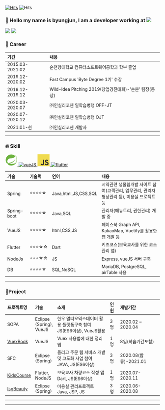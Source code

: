 [![Hits](https://hits.seeyoufarm.com/api/count/incr/badge.svg?url=https%3A%2F%2Fgithub.com%2F2ByungJun&count_bg=%2379C83D&title_bg=%23555555&icon=&icon_color=%23E7E7E7&title=hits&edge_flat=false)](https://hits.seeyoufarm.com)
![Hits](https://img.shields.io/github/followers/2ByungJun?label=Follow)

### 👋  Hello my name is byungjun, I am a developer working at <a href="https://insilicogen.com/"><img src="https://img.shields.io/badge/-insilicogen-green"/></a>

<a href="https://velog.io/@ieed0205"><img src="https://img.shields.io/badge/Tech%20Blog-11B48A?style=flat-square&logo=Vimeo&logoColor=white&link=https://velog.io/@ieed0205"/></a>
<a href="mailto:qudwns1243@gamil.com"><img src="https://img.shields.io/badge/Gmail-d14836?style=flat-square&logo=Gmail&logoColor=white&link=mailto:qudwns1243@gamil.com"/></a>

### 💎 Career
| 기간 | 내용 |
|:--------|:--------|
| 2015.03-2021.02 | 순천향대학교 컴퓨터소프트웨어공학과 학부 졸업|
| 2019.12-2020.02 | Fast Campus 'Byte Degree 1기' 수강|
| 2019.12-2019.12 | Wild-Idea Pitching 2019(창업경진대회)-'순분' 팀장(동상)|
| 2020.03-2020.07 | ㈜인실리코젠 일학습병행 OFF-JT|
| 2020.07-2020.12 | ㈜인실리코젠 일학습병행 OJT|
| 2021.01-현      | ㈜인실리코젠 개발자|
___

### 🔥 Skill
<a href="https://velog.io/@ieed0205/series/Spring-boot" target="_blank">
  <img src="https://raw.githubusercontent.com/github/explore/80688e429a7d4ef2fca1e82350fe8e3517d3494d/topics/spring-boot/spring-boot.png" alt="springBoot" width="40" height="40" />
</a>
<a href="https://velog.io/@ieed0205/series/Vue" target="_blank">
  <img src="https://camo.githubusercontent.com/c8f91d18976e27123643a926a2588b8d931a0292fd0b6532c3155379e8591629/68747470733a2f2f7675656a732e6f72672f696d616765732f6c6f676f2e706e67" alt="vueJS" width="40" height="40"/>
</a>
<a href="https://velog.io/@ieed0205/series/JS" target="_blank">
  <img src="https://raw.githubusercontent.com/devicons/devicon/master/icons/javascript/javascript-original.svg" alt="javascript" width="40" height="40"/> 
</a>
<a href="https://velog.io/@ieed0205/series/Flutter-%EC%95%8C%EA%B3%A0-%EB%B0%B0%EC%9A%B0%EC%9E%90" target="_blank"> 
  <img src="https://www.vectorlogo.zone/logos/flutterio/flutterio-icon.svg" alt="flutter" width="40" height="40"/> 
</a>

| **기술** | **기술력** | **언어** | **내용** |
|:--------|:------------|:--------|:--------|
| Spring |⭐⭐⭐⭐☆|Java,html,JS,CSS,SQL| 시약관련 생물웹개발 사이트 참여(고객관리, 업무관리, 관리자 형상관리 등), 미용실 프로젝트 등 |
| Spring-boot |⭐⭐⭐⭐☆|Java,SQL| 관리자(메뉴트리, 권한관리) 개발 중 |
| VueJS|⭐⭐⭐⭐☆|html,CSS,JS| 페이스북 Graph API, KakaoMap, Vuetify를 활용한 웹 개발 등 |
| Flutter |⭐⭐⭐☆☆|Dart| 키즈코스(보육교사를 위한 코스관리 앱) |
| NodeJs |⭐⭐⭐☆☆|JS| Express, vueJS 서버 구축 |
| DB |⭐⭐⭐⭐☆|SQL,NoSQL| MariaDB, PostgreSQL, airTable 사용|
 
---

### 🌈Project

| 프로젝트명 | 기술 | 소개 | 인원 | 개발기간 |
|:--------|:--------|:--------|:--------|:--------|
| SOPA | Eclipse<br>(Spring),<br>VueJS | 한우 멀티오믹스데이터 활용 플랫폼구축 참여<br>JS(ES6이상), VueJS활용 | 3명 | 2020.02 ~ 2020.04 |
| [VuexBook](https://github.com/2ByungJun/VueJs_VuexBook) | VueJS | Vuex 사용법에 대한 정리 웹 | 1명 | 8일(학습기간포함) |
| SFC | Eclipse<br>(Spring) | 올리고 주문 웹 서비스 개발 및 고도화 사업 참여<br>JAVA, JS(ES6이상) | 3명 | 2020.08(합류)-2021.01 |
| [KidsCourse](https://github.com/2ByungJun/Flutter_KidsCourse) | Flutter,<br>NodeJS | 보육교사 차량코스 작성 앱<br>Dart,  JS(ES6이상) | 1명 | 2020.07-2020.11 |
| [IsgBeauty](https://github.com/2ByungJun/Java_IsgBeauty) | Eclipse<br>(Spring) | 미용실 관리프로젝트<br>Java, JSP, JS | 3명 | 2020.06-2020.08 |
___

---



